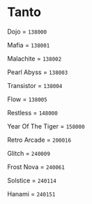 # Tanto


Dojo = `138000`

Mafia = `138001`

Malachite = `138002`

Pearl Abyss = `138003`

Transistor = `138004`

Flow = `138005`

Restless = `148000`

Year Of The Tiger = `158000`

Retro Arcade = `200016`

Glitch = `240009`

Frost Nova = `240061`

Solstice = `240114`

Hanami = `240151`


